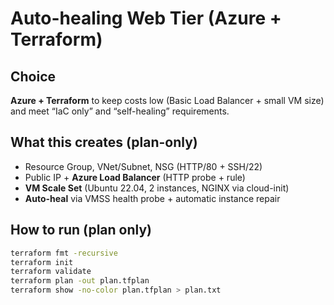 # Auto-healing Web Tier (Azure + Terraform)

## Choice
**Azure + Terraform** to keep costs low (Basic Load Balancer + small VM size) and meet “IaC only” and “self-healing” requirements.

## What this creates (plan-only)
- Resource Group, VNet/Subnet, NSG (HTTP/80 + SSH/22)
- Public IP + **Azure Load Balancer** (HTTP probe + rule)
- **VM Scale Set** (Ubuntu 22.04, 2 instances, NGINX via cloud-init)
- **Auto-heal** via VMSS health probe + automatic instance repair

## How to run (plan only)
```bash
terraform fmt -recursive
terraform init
terraform validate
terraform plan -out plan.tfplan
terraform show -no-color plan.tfplan > plan.txt

